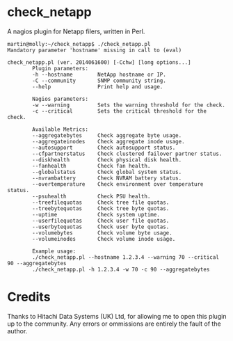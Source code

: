 check_netapp
============

A nagios plugin for Netapp filers, written in Perl.


    martin@molly:~/check_netapp$ ./check_netapp.pl
    Mandatory parameter 'hostname' missing in call to (eval)
    
    check_netapp.pl (ver. 2014061600) [-Cchw] [long options...]
            Plugin parameters:
            -h --hostname        NetApp hostname or IP.
            -C --community       SNMP community string.
            --help               Print help and usage.
                               
            Nagios parameters:
            -w --warning         Sets the warning threshold for the check.
            -c --critical        Sets the critical threshold for the check.
                               
            Available Metrics:
            --aggregatebytes     Check aggregate byte usage.
            --aggregateinodes    Check aggregate inode usage.
            --autosupport        Check autosupport status.
            --cfpartnerstatus    Check clustered failover partner status.
            --diskhealth         Check physical disk health.
            --fanhealth          Check fan health.
            --globalstatus       Check global system status.
            --nvrambattery       Check NVRAM battery status.
            --overtemperature    Check environment over temperature status.
            --psuhealth          Check PSU health.
            --treefilequotas     Check tree file quotas.
            --treebytequotas     Check tree byte quotas.
            --uptime             Check system uptime.
            --userfilequotas     Check user file quotas.
            --userbytequotas     Check user byte quotas.
            --volumebytes        Check volume byte usage.
            --volumeinodes       Check volume inode usage.
                               
            Example usage:
            ./check_netapp.pl --hostname 1.2.3.4 --warning 70 --critical 90 --aggregatebytes
            ./check_netapp.pl -h 1.2.3.4 -w 70 -c 90 --aggregatebytes

Credits
=======

Thanks to Hitachi Data Systems (UK) Ltd, for allowing me to open this plugin up
to the community.  Any errors or ommissions are entirely the fault of the
author.
